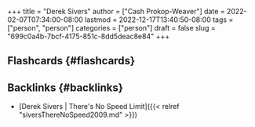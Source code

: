 +++
title = "Derek Sivers"
author = ["Cash Prokop-Weaver"]
date = 2022-02-07T07:34:00-08:00
lastmod = 2022-12-17T13:40:50-08:00
tags = ["person", "person"]
categories = ["person"]
draft = false
slug = "699c0a4b-7bcf-4175-851c-8dd5deac8e84"
+++

## Flashcards {#flashcards}


## Backlinks {#backlinks}

-   [Derek Sivers | There's No Speed Limit]({{< relref "siversThereNoSpeed2009.md" >}})
